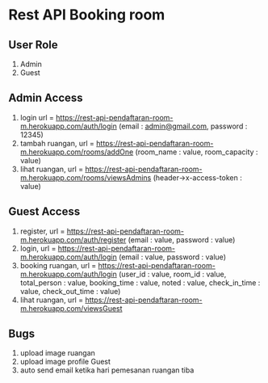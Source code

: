 # Rest API Booking room

## User Role

1. Admin
2. Guest

## Admin Access

1. login url = https://rest-api-pendaftaran-room-m.herokuapp.com/auth/login (email : admin@gmail.com, password : 12345)
2. tambah ruangan, url = https://rest-api-pendaftaran-room-m.herokuapp.com/rooms/addOne (room_name : value, room_capacity : value)
3. lihat ruangan, url = https://rest-api-pendaftaran-room-m.herokuapp.com/rooms/viewsAdmins (header->x-access-token : value)

## Guest Access

1. register, url = https://rest-api-pendaftaran-room-m.herokuapp.com/auth/register (email : value, password : value)
2. login, url = https://rest-api-pendaftaran-room-m.herokuapp.com/auth/login (email : value, password : value)
3. booking ruangan, url = https://rest-api-pendaftaran-room-m.herokuapp.com/auth/login (user_id : value, room_id : value, total_person : value, booking_time : value, noted : value, check_in_time : value, check_out_time : value)
4. lihat ruangan, url = https://rest-api-pendaftaran-room-m.herokuapp.com/viewsGuest

## Bugs

1. upload image ruangan
2. upload image profile Guest
3. auto send email ketika hari pemesanan ruangan tiba
